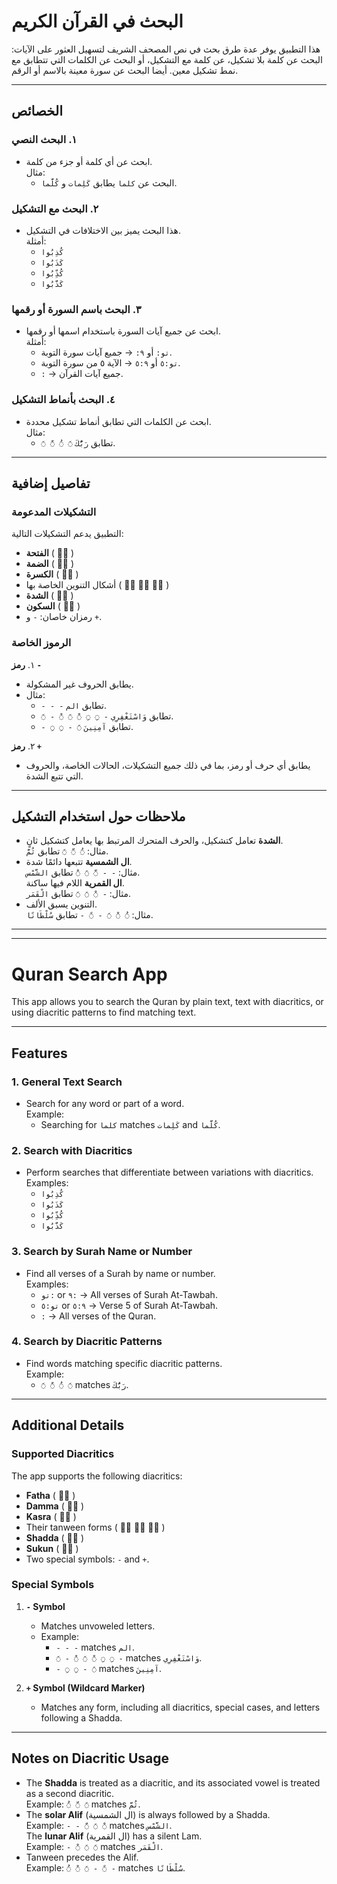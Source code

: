 # البحث في القرآن الكريم

هذا التطبيق يوفر عدة طرق بحث في نص المصحف الشريف لتسهيل العثور على الآيات: البحث عن كلمة بلا تشكيل، عن كلمة مع التشكيل، أو البحث عن الكلمات التي تتطابق مع نمط تشكيل معين. أيضا البحث عن سورة معينة بالاسم أو الرقم.

---

## الخصائص

### ١. البحث النصي
- ابحث عن أي كلمة أو جزء من كلمة.  
  مثال:  
  - البحث عن `كلما` يطابق `كَلِمات` و `كُلَّما`.

### ٢. البحث مع التشكيل
- هذا البحث يميز بين الاختلافات في التشكيل.  
  أمثلة:  
  - `كُذِبُوا`  
  - `كَذَبُوا`  
  - `كُذِّبُوا`  
  - `كَذَّبُوا`

### ٣. البحث باسم السورة أو رقمها
- ابحث عن جميع آيات السورة باستخدام اسمها أو رقمها.  
  أمثلة:  
  - `تو:` أو `٩:` → جميع آيات سورة التوبة.  
  - `تو:٥` أو `٥:٩` → الآية ٥ من سورة التوبة.  
  - `:` → جميع آيات القرآن.

### ٤. البحث بأنماط التشكيل
- ابحث عن الكلمات التي تطابق أنماط تشكيل محددة.  
  مثال:  
  - `◌َ ◌ّ ◌ُ ◌َ` تطابق `رَبُّكَ`.

---

## تفاصيل إضافية

### التشكيلات المدعومة
التطبيق يدعم التشكيلات التالية:  
- **الفتحة** ( ◌َ )  
- **الضمة** ( ◌ُ )  
- **الكسرة** ( ◌ِ )  
- أشكال التنوين الخاصة بها ( ◌ً ◌ٌ ◌ٍ )  
- **الشدة** ( ◌ّ )  
- **السكون** ( ◌ْ )  
- رمزان خاصان: `-` و `+`.

### الرموز الخاصة
١. **رمز `-`**  
   - يطابق الحروف غير المشكولة.  
   - مثال:  
     - `- - -` تطابق `الم`.  
     - `◌َ - ◌ْ ◌َ ◌ْ ◌ِ ◌ِ -` تطابق `وَاسْتَغْفِرِي`.  
     - `- ◌ِ ◌ِ - ◌َ` تطابق `آمِنِينَ`.

٢. **رمز `+`**  
   - يطابق أي حرف أو رمز، بما في ذلك جميع التشكيلات، الحالات الخاصة، والحروف التي تتبع الشدة.

---

## ملاحظات حول استخدام التشكيل
- **الشدة** تعامل كتشكيل، والحرف المتحرك المرتبط بها يعامل كتشكيل ثانٍ.  
  مثال: `◌ُ ◌ّ ◌َ` تطابق `ثُمَّ`.
- **ال الشمسية** تتبعها دائمًا شدة.  
  مثال: `- - ◌ّ ◌َ ◌ْ` تطابق `الشَّمْس`.  
  **ال القمرية** اللام فيها ساكنة.  
  مثال: `- ◌ْ ◌َ ◌َ` تطابق `الْقَمَر`.
- التنوين يسبق الألف.  
  مثال: `◌ُ ◌ْ ◌َ - ◌ً -` تطابق `سُلْطَانًا`.

---
---

# Quran Search App

This app allows you to search the Quran by plain text, text with diacritics, or using diacritic patterns to find matching text.

---

## Features

### 1. General Text Search
- Search for any word or part of a word.  
  Example:  
  - Searching for `كلما` matches `كَلِمات` and `كُلَّما`.

### 2. Search with Diacritics
- Perform searches that differentiate between variations with diacritics.  
  Examples:  
  - `كُذِبُوا`  
  - `كَذَبُوا`  
  - `كُذِّبُوا`  
  - `كَذَّبُوا`

### 3. Search by Surah Name or Number
- Find all verses of a Surah by name or number.  
  Examples:  
  - `تو:` or `٩:` → All verses of Surah At-Tawbah.  
  - `تو:٥` or `٥:٩` → Verse 5 of Surah At-Tawbah.  
  - `:` → All verses of the Quran.

### 4. Search by Diacritic Patterns
- Find words matching specific diacritic patterns.  
  Example:  
  - `◌َ ◌ّ ◌ُ ◌َ` matches `رَبُّكَ`.

---

## Additional Details

### Supported Diacritics
The app supports the following diacritics:  
- **Fatha** ( ◌َ )  
- **Damma** ( ◌ُ )  
- **Kasra** ( ◌ِ )  
- Their tanween forms ( ◌ً ◌ٌ ◌ٍ )  
- **Shadda** ( ◌ّ )  
- **Sukun** ( ◌ْ )  
- Two special symbols: `-` and `+`.

### Special Symbols
1. **`-` Symbol**  
   - Matches unvoweled letters.  
   - Example:  
     - `- - -` matches `الم`.  
     - `◌َ - ◌ْ ◌َ ◌ْ ◌ِ ◌ِ -` matches `وَاسْتَغْفِرِي`.  
     - `- ◌ِ ◌ِ - ◌َ` matches `آمِنِينَ`.

2. **`+` Symbol (Wildcard Marker)**  
   - Matches any form, including all diacritics, special cases, and letters following a Shadda.

---

## Notes on Diacritic Usage
- The **Shadda** is treated as a diacritic, and its associated vowel is treated as a second diacritic.  
  Example: `◌ُ ◌ّ ◌َ` matches `ثُمَّ`.
- The **solar Alif** (ال الشمسية) is always followed by a Shadda.  
  Example: `- - ◌ّ ◌َ ◌ْ` matches `الشَّمْس`.  
  The **lunar Alif** (ال القمرية) has a silent Lam.  
  Example: `- ◌ْ ◌َ ◌َ` matches `الْقَمَر`.
- Tanween precedes the Alif.  
  Example: `◌ُ ◌ْ ◌َ - ◌ً -` matches `سُلْطَانًا`.